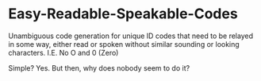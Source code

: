 # Easy-Readable-Speakable-Codes
Unambiguous code generation for unique ID codes that need to be relayed in some way, either read or spoken without similar sounding or looking characters. I.E. No O and 0 (Zero)

Simple? Yes. But then, why does nobody seem to do it?
